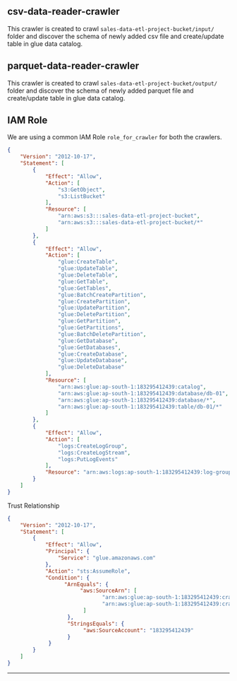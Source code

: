 ## csv-data-reader-crawler

This crawler is created to crawl `sales-data-etl-project-bucket/input/` folder and discover the schema of newly added csv file and create/update table in glue data catalog.

## parquet-data-reader-crawler

This crawler is created to crawl `sales-data-etl-project-bucket/output/` folder and discover the schema of newly added parquet file and create/update table in glue data catalog.

## IAM Role

We are using a common IAM Role `role_for_crawler` for both the crawlers.

```json
{
    "Version": "2012-10-17",
    "Statement": [
        {
            "Effect": "Allow",
            "Action": [
                "s3:GetObject",
                "s3:ListBucket"
            ],
            "Resource": [
                "arn:aws:s3:::sales-data-etl-project-bucket",
                "arn:aws:s3:::sales-data-etl-project-bucket/*"
            ]
        },
        {
            "Effect": "Allow",
            "Action": [
                "glue:CreateTable",
                "glue:UpdateTable",
                "glue:DeleteTable",
                "glue:GetTable",
                "glue:GetTables",
                "glue:BatchCreatePartition",
                "glue:CreatePartition",
                "glue:UpdatePartition",
                "glue:DeletePartition",
                "glue:GetPartition",
                "glue:GetPartitions",
                "glue:BatchDeletePartition",
                "glue:GetDatabase",
                "glue:GetDatabases",
                "glue:CreateDatabase",
                "glue:UpdateDatabase",
                "glue:DeleteDatabase"
            ],
            "Resource": [
                "arn:aws:glue:ap-south-1:183295412439:catalog",
                "arn:aws:glue:ap-south-1:183295412439:database/db-01",
                "arn:aws:glue:ap-south-1:183295412439:database/*",
                "arn:aws:glue:ap-south-1:183295412439:table/db-01/*"
            ]
        },
        {
            "Effect": "Allow",
            "Action": [
                "logs:CreateLogGroup",
                "logs:CreateLogStream",
                "logs:PutLogEvents"
            ],
            "Resource": "arn:aws:logs:ap-south-1:183295412439:log-group:/aws/glue/crawlers/*"
        }
    ]
}
```

Trust Relationship

```json
{
    "Version": "2012-10-17",
    "Statement": [
        {
            "Effect": "Allow",
            "Principal": {
                "Service": "glue.amazonaws.com"
            },
            "Action": "sts:AssumeRole",
            "Condition": {
                  "ArnEquals": {
                       "aws:SourceArn": [
                              "arn:aws:glue:ap-south-1:183295412439:crawler/csv_data_reader",
                              "arn:aws:glue:ap-south-1:183295412439:crawler/parquet_data_reader"
                        ]
                   },
                   "StringsEquals": {
                        "aws:SourceAccount": "183295412439"
                   }
             }
        }
    ]
}
```

---
